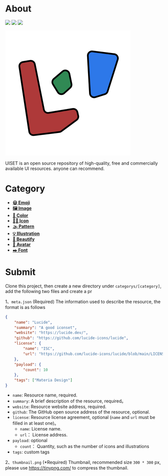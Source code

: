 


# About


![](https://img.shields.io/github/issues-pr-raw/bimohxh/uiset?label=pull%20request) ![](https://img.shields.io/github/license/bimohxh/uiset)  [![](https://img.shields.io/badge/%E4%B8%AD%E6%96%87-%E8%AF%B4%E6%98%8E-orange)](README.CN.md)


![](logo.svg)


UISET is an open source repository of high-quality, free and commercially available UI resources. anyone can recommend.

# Category


- [**😃 Emoji**](categorys/emoji) 
- [**🖼️ Image**](categorys/image)
- [**🎨 Color**](categorys/color)
- [**🏳️‍🌈 Icon**](categorys/icon)
- [**🌫️ Pattern**](categorys/pattern)
- [**💡 Illustration**](categorys/illustration)
- [**🎉 Beautify**](categorys/beatify)
- [**🤠 Avatar**](categorys/avatar)
- [**✒️ Font**](categorys/font)



# Submit

Clone this project, then create a new directory under `categorys/[category]`, add the following two files and create a pr

1、`meta.json` (Required) The information used to describe the resource, the format is as follows

```json
{
    "name": "Lucide",
    "summary": "A good iconset",
    "website": "https://lucide.dev/",
    "github": "https://github.com/lucide-icons/lucide",
    "license": {
        "name": "ISC",
        "url": "https://github.com/lucide-icons/lucide/blob/main/LICENSE"
    },
    "payload": {
        "count": 10
    },
    "tags": ["Materia Design"]
}
```

- `name`: Resource name, required.
- `summary`: A brief description of the resource, required。
- `website`: Resource website address, required.
- `github`: The GitHub open source address of the resource, optional.
- `license`: Resource license agreement, optional (`name` and `url` must be filled in at least one)。
    - `name`: License name.
    - `url`： License address.
- `payload`: optional
    - `count`： Quantity, such as the number of icons and illustrations
- `tags`: custom tags


2、`thumbnail.png` (*Required) Thumbnail, recommended size `300 * 300` px, please use https://tinypng.com/ to compress the thumbnail.
